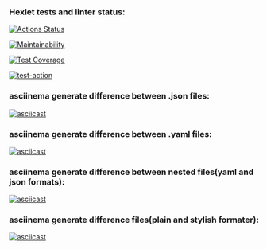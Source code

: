 ### Hexlet tests and linter status:
[![Actions Status](https://github.com/NikSko0r/python-project-50/actions/workflows/hexlet-check.yml/badge.svg)](https://github.com/NikSko0r/python-project-50/actions)

[![Maintainability](https://api.codeclimate.com/v1/badges/a48cdbfab4f43d5823fe/maintainability)](https://codeclimate.com/github/NikSko0r/python-project-50/maintainability)

[![Test Coverage](https://api.codeclimate.com/v1/badges/a48cdbfab4f43d5823fe/test_coverage)](https://codeclimate.com/github/NikSko0r/python-project-50/test_coverage)

[![test-action](https://github.com/NikSko0r/python-project-50/actions/workflows/test-action.yml/badge.svg)](https://github.com/NikSko0r/python-project-50/actions/workflows/test-action.yml)


### asciinema generate difference between .json files:
[![asciicast](https://asciinema.org/a/LZC2gfOCIfyQe8PY67EgK72Vm.svg)](https://asciinema.org/a/LZC2gfOCIfyQe8PY67EgK72Vm)


### asciinema generate difference between .yaml files:
[![asciicast](https://asciinema.org/a/nSmoIK2IPANS5lLjpxaW08FwP.svg)](https://asciinema.org/a/nSmoIK2IPANS5lLjpxaW08FwP)

### asciinema generate difference between nested files(yaml and json formats):
[![asciicast](https://asciinema.org/a/dwv9xSroIixNW7NS0P4hxB2KI.svg)](https://asciinema.org/a/dwv9xSroIixNW7NS0P4hxB2KI)

### asciinema generate difference files(plain and stylish formater):
[![asciicast](https://asciinema.org/a/KoznNDqILTrldnbgzlD92MpjQ.svg)](https://asciinema.org/a/KoznNDqILTrldnbgzlD92MpjQ)
